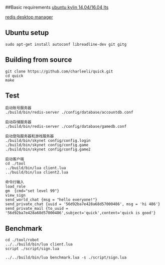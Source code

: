 ##Basic requirements
[ubuntu kylin 14.04/16.04 lts](http://www.ubuntukylin.com/downloads/)

[redis desktop manager](https://github.com/uglide/RedisDesktopManager/releases)

## Ubuntu setup
```
sudo apt-get install autoconf libreadline-dev git gitg
```

## Building from source
```
git clone https://github.com/charleeli/quick.git
cd quick
make
```

## Test
```
启动账号服务器
./build/bin/redis-server ./config/database/accountdb.conf

启动存储服务器
./build/bin/redis-server ./config/database/gamedb.conf

启动登陆服务器和游戏服务器
./build/bin/skynet config/config.login
./build/bin/skynet config/config.game
./build/bin/skynet config/config.game2

启动客户端
cd ./tool
../build/bin/lua client.lua
../build/bin/lua client2.lua

命令行输入
load_role
gm  {cmd="set level 99"}
view_sign
send_world_chat {msg = "hello everyone!"}
send_private_chat {uuid = '56d92ba7e428a68d57000486', msg = 'hi 486'}
send_private_mail {to_uuid = '56d92ba7e428a68d57000486',subject='quick',content='quick is good'}
```

## Benchmark
```
cd ./tool/robot
../../build/bin/lua client.lua
script ./script/sign.lua

../../build/bin/lua benchmark.lua -s ./script/sign.lua
```
